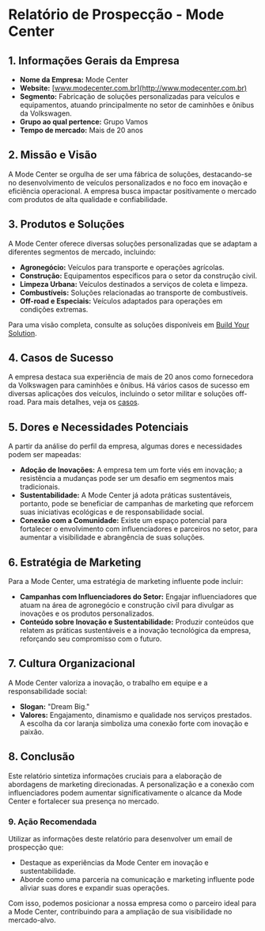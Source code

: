 # Relatório de Prospecção - Mode Center

## 1. Informações Gerais da Empresa
- **Nome da Empresa:** Mode Center
- **Website:** [www.modecenter.com.br](http://www.modecenter.com.br)
- **Segmento:** Fabricação de soluções personalizadas para veículos e equipamentos, atuando principalmente no setor de caminhões e ônibus da Volkswagen.
- **Grupo ao qual pertence:** Grupo Vamos
- **Tempo de mercado:** Mais de 20 anos

## 2. Missão e Visão
A Mode Center se orgulha de ser uma fábrica de soluções, destacando-se no desenvolvimento de veículos personalizados e no foco em inovação e eficiência operacional. A empresa busca impactar positivamente o mercado com produtos de alta qualidade e confiabilidade.

## 3. Produtos e Soluções
A Mode Center oferece diversas soluções personalizadas que se adaptam a diferentes segmentos de mercado, incluindo:

- **Agronegócio:** Veículos para transporte e operações agrícolas.
- **Construção:** Equipamentos específicos para o setor da construção civil.
- **Limpeza Urbana:** Veículos destinados a serviços de coleta e limpeza.
- **Combustíveis:** Soluções relacionadas ao transporte de combustíveis.
- **Off-road e Especiais:** Veículos adaptados para operações em condições extremas.

Para uma visão completa, consulte as soluções disponíveis em [Build Your Solution](https://www.modecenter.com.br/en/mount-now).

## 4. Casos de Sucesso
A empresa destaca sua experiência de mais de 20 anos como fornecedora da Volkswagen para caminhões e ônibus. Há vários casos de sucesso em diversas aplicações dos veículos, incluindo o setor militar e soluções off-road. Para mais detalhes, veja os [casos](https://www.modecenter.com.br/en/cases).

## 5. Dores e Necessidades Potenciais
A partir da análise do perfil da empresa, algumas dores e necessidades podem ser mapeadas:

- **Adoção de Inovações:** A empresa tem um forte viés em inovação; a resistência a mudanças pode ser um desafio em segmentos mais tradicionais.
- **Sustentabilidade:** A Mode Center já adota práticas sustentáveis, portanto, pode se beneficiar de campanhas de marketing que reforcem suas iniciativas ecológicas e de responsabilidade social.
- **Conexão com a Comunidade:** Existe um espaço potencial para fortalecer o envolvimento com influenciadores e parceiros no setor, para aumentar a visibilidade e abrangência de suas soluções.

## 6. Estratégia de Marketing
Para a Mode Center, uma estratégia de marketing influente pode incluir:

- **Campanhas com Influenciadores do Setor:** Engajar influenciadores que atuam na área de agronegócio e construção civil para divulgar as inovações e os produtos personalizados.
- **Conteúdo sobre Inovação e Sustentabilidade:** Produzir conteúdos que relatem as práticas sustentáveis e a inovação tecnológica da empresa, reforçando seu compromisso com o futuro.

## 7. Cultura Organizacional
A Mode Center valoriza a inovação, o trabalho em equipe e a responsabilidade social:

- **Slogan:** "Dream Big."
- **Valores:** Engajamento, dinamismo e qualidade nos serviços prestados. A escolha da cor laranja simboliza uma conexão forte com inovação e paixão.

## 8. Conclusão
Este relatório sintetiza informações cruciais para a elaboração de abordagens de marketing direcionadas. A personalização e a conexão com influenciadores podem aumentar significativamente o alcance da Mode Center e fortalecer sua presença no mercado.

### 9. Ação Recomendada
Utilizar as informações deste relatório para desenvolver um email de prospecção que:
- Destaque as experiências da Mode Center em inovação e sustentabilidade.
- Aborde como uma parceria na comunicação e marketing influente pode aliviar suas dores e expandir suas operações.

Com isso, podemos posicionar a nossa empresa como o parceiro ideal para a Mode Center, contribuindo para a ampliação de sua visibilidade no mercado-alvo.